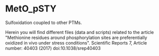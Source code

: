 # MetO_pSTY
Sulfoxidation coupled to other PTMs.

Herein you will find different files (data and scripts) related to the article "Methionine residues around phosphorylation sites are preferentially oxidized in vivo under stress conditions". Scientific Reports 7, Article number: 40403 (2017)
doi:10.1038/srep40403


